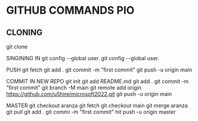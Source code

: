 # GITHUB COMMANDS PIO

## CLONING
git clone <https url>

SINGINING IN
git config --global user.<EMAIL>
git config --global user.<username>

PUSH
git fetch
git add .
git commit -m "first commit"
git push -u origin main

COMMIT IN NEW REPO
git init
<if meron> git add README.md
git add .
git commit -m "first commit"
git branch -M main
git remote add origin https://github.com/uShire/microsoft2022.git
git push -u origin main


MASTER
git checkout aranza
git fetch
git checkout main
git merge aranza 
git pull
git add .
git commi -m "first commit"
hit push -u origin master
